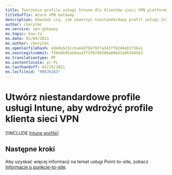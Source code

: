 ```yaml
---
title: Tworzenie profilu usługi Intune dla klientów sieci VPN platformy Azure
titleSuffix: Azure VPN Gateway
description: Dowiedz się, jak utworzyć niestandardowy profil usługi Intune, aby wdrożyć profile klienta sieci VPN platformy Azure.
author: cherylmc
ms.service: vpn-gateway
ms.topic: how-to
ms.date: 02/04/2021
ms.author: cherylmc
ms.openlocfilehash: ed4da521ccba44d7b4792fa341ff6244eb3736a1
ms.sourcegitcommit: f28ebb95ae9aaaff3f87d8388a09b41e0b3445b5
ms.translationtype: MT
ms.contentlocale: pl-PL
ms.lasthandoff: 03/29/2021
ms.locfileid: "99576163"
---
```

# <a name="create-custom-intune-profiles-to-deploy-vpn-client-profiles"></a>Utwórz niestandardowe profile usługi Intune, aby wdrożyć profile klienta sieci VPN

[!INCLUDE [Intune profile](../../includes/vpn-gateway-virtual-wan-vpn-profile-intune.md)]
 
## <a name="next-steps"></a>Następne kroki

Aby uzyskać więcej informacji na temat usługi Point-to-site, zobacz [Informacje o punkcie-to-site](point-to-site-about.md).